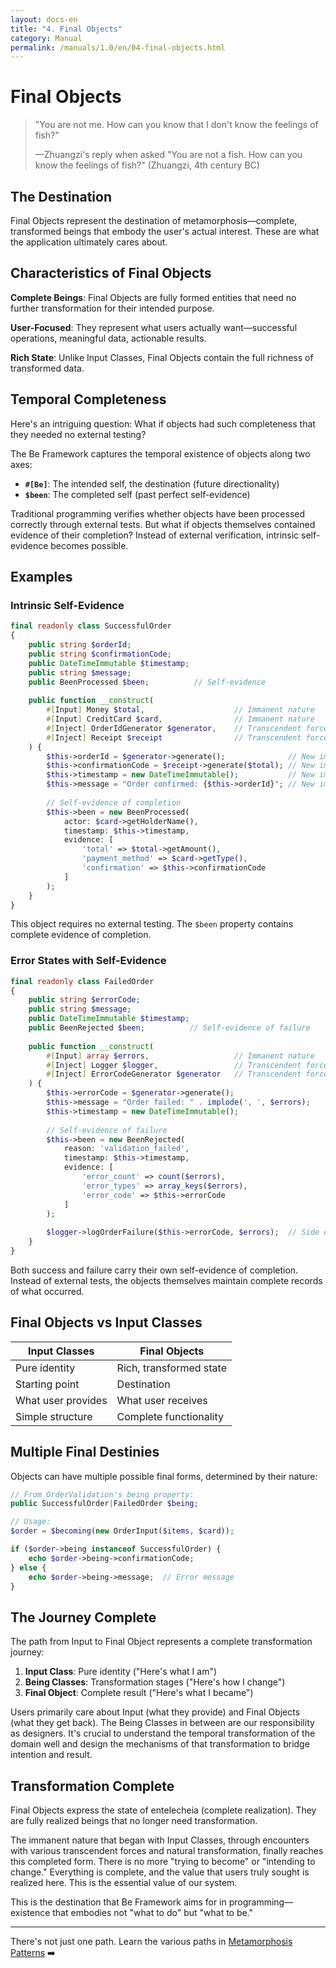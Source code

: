 ```yaml
---
layout: docs-en
title: "4. Final Objects"
category: Manual
permalink: /manuals/1.0/en/04-final-objects.html
---
```


# Final Objects

> "You are not me. How can you know that I don't know the feelings of fish?"
> 
> —Zhuangzi's reply when asked "You are not a fish. How can you know the feelings of fish?" (Zhuangzi, 4th century BC)

## The Destination

Final Objects represent the destination of metamorphosis—complete, transformed beings that embody the user's actual interest. These are what the application ultimately cares about.

## Characteristics of Final Objects

**Complete Beings**: Final Objects are fully formed entities that need no further transformation for their intended purpose.

**User-Focused**: They represent what users actually want—successful operations, meaningful data, actionable results.

**Rich State**: Unlike Input Classes, Final Objects contain the full richness of transformed data.

## Temporal Completeness

Here's an intriguing question: What if objects had such completeness that they needed no external testing?

The Be Framework captures the temporal existence of objects along two axes:

- **`#[Be]`**: The intended self, the destination (future directionality)
- **`$been`**: The completed self (past perfect self-evidence)

Traditional programming verifies whether objects have been processed correctly through external tests. But what if objects themselves contained evidence of their completion? Instead of external verification, intrinsic self-evidence becomes possible.

## Examples

### Intrinsic Self-Evidence
```php
final readonly class SuccessfulOrder
{
    public string $orderId;
    public string $confirmationCode;
    public DateTimeImmutable $timestamp;
    public string $message;
    public BeenProcessed $been;          // Self-evidence
    
    public function __construct(
        #[Input] Money $total,                    // Immanent nature
        #[Input] CreditCard $card,                // Immanent nature
        #[Inject] OrderIdGenerator $generator,    // Transcendent force
        #[Inject] Receipt $receipt                // Transcendent force
    ) {
        $this->orderId = $generator->generate();              // New immanent nature
        $this->confirmationCode = $receipt->generate($total); // New immanent nature
        $this->timestamp = new DateTimeImmutable();           // New immanent nature
        $this->message = "Order confirmed: {$this->orderId}"; // New immanent nature
        
        // Self-evidence of completion
        $this->been = new BeenProcessed(
            actor: $card->getHolderName(),
            timestamp: $this->timestamp,
            evidence: [
                'total' => $total->getAmount(),
                'payment_method' => $card->getType(),
                'confirmation' => $this->confirmationCode
            ]
        );
    }
}
```

This object requires no external testing. The `$been` property contains complete evidence of completion.

### Error States with Self-Evidence
```php
final readonly class FailedOrder
{
    public string $errorCode;
    public string $message;
    public DateTimeImmutable $timestamp;
    public BeenRejected $been;          // Self-evidence of failure
    
    public function __construct(
        #[Input] array $errors,                   // Immanent nature
        #[Inject] Logger $logger,                 // Transcendent force
        #[Inject] ErrorCodeGenerator $generator   // Transcendent force
    ) {
        $this->errorCode = $generator->generate();
        $this->message = "Order failed: " . implode(', ', $errors);
        $this->timestamp = new DateTimeImmutable();
        
        // Self-evidence of failure
        $this->been = new BeenRejected(
            reason: 'validation_failed',
            timestamp: $this->timestamp,
            evidence: [
                'error_count' => count($errors),
                'error_types' => array_keys($errors),
                'error_code' => $this->errorCode
            ]
        );
        
        $logger->logOrderFailure($this->errorCode, $errors);  // Side effect
    }
}
```

Both success and failure carry their own self-evidence of completion. Instead of external tests, the objects themselves maintain complete records of what occurred.

## Final Objects vs Input Classes

| Input Classes | Final Objects |
|---------------|---------------|
| Pure identity | Rich, transformed state |
| Starting point | Destination |
| What user provides | What user receives |
| Simple structure | Complete functionality |

## Multiple Final Destinies

Objects can have multiple possible final forms, determined by their nature:

```php
// From OrderValidation's being property:
public SuccessfulOrder|FailedOrder $being;

// Usage:
$order = $becoming(new OrderInput($items, $card));

if ($order->being instanceof SuccessfulOrder) {
    echo $order->being->confirmationCode;
} else {
    echo $order->being->message;  // Error message
}
```

## The Journey Complete

The path from Input to Final Object represents a complete transformation journey:

1. **Input Class**: Pure identity ("Here's what I am")
2. **Being Classes**: Transformation stages ("Here's how I change")  
3. **Final Object**: Complete result ("Here's what I became")

Users primarily care about Input (what they provide) and Final Objects (what they get back). The Being Classes in between are our responsibility as designers. It's crucial to understand the temporal transformation of the domain well and design the mechanisms of that transformation to bridge intention and result.

## Transformation Complete

Final Objects express the state of entelecheia (complete realization). They are fully realized beings that no longer need transformation.

The immanent nature that began with Input Classes, through encounters with various transcendent forces and natural transformation, finally reaches this completed form. There is no more "trying to become" or "intending to change." Everything is complete, and the value that users truly sought is realized here. This is the essential value of our system.

This is the destination that Be Framework aims for in programming—existence that embodies not "what to do" but "what to be."

---

There's not just one path. Learn the various paths in [Metamorphosis Patterns](./05-metamorphosis-patterns.html) ➡️
